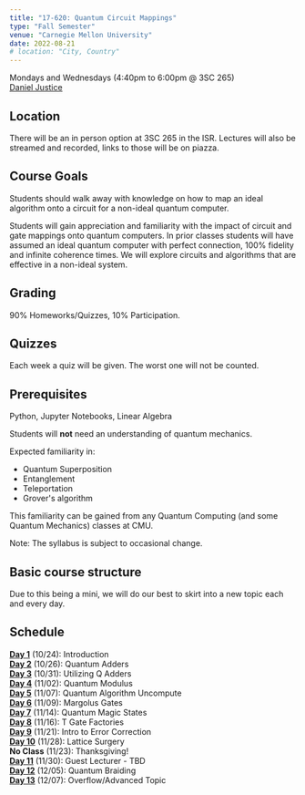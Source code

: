 ```yaml
---
title: "17-620: Quantum Circuit Mappings"
type: "Fall Semester"
venue: "Carnegie Mellon University"
date: 2022-08-21
# location: "City, Country"
---
```


Mondays and Wednesdays (4:40pm to 6:00pm @ 3SC 265)   
[Daniel Justice](https://thequantumturtle.github.io/)


## Location
 There will be an in person option at 3SC 265 in the ISR. Lectures will also be streamed and recorded, links to those will be on piazza.  

## Course Goals
Students should walk away with knowledge on how to map an ideal algorithm onto a circuit for a non-ideal quantum computer. 

Students will gain appreciation and familiarity with the impact of circuit and gate mappings onto quantum computers. In prior classes students will have assumed an ideal quantum computer with perfect connection, 100% fidelity and infinite coherence times. We will explore circuits and algorithms that are effective in a non-ideal system.


## Grading
90% Homeworks/Quizzes, 10% Participation.

## Quizzes
Each week a quiz will be given. The worst one will not be counted.

## Prerequisites
Python, Jupyter Notebooks, Linear Algebra

Students will **not** need an understanding of quantum mechanics.

Expected familiarity in:   
- Quantum Superposition
- Entanglement 
- Teleportation 
- Grover's algorithm  

This familiarity can be gained from any Quantum Computing (and some Quantum Mechanics) classes at CMU. 

Note: The syllabus is subject to occasional change. 


## Basic course structure

Due to this being a mini, we will do our best to skirt into a new topic each and every day. 


## Schedule
[**Day 1**](/courses/2022-Fall-17620/syllabus/1-Introduction) (10/24): Introduction  
[**Day 2**](/courses/2022-Fall-17620/syllabus/2-Q-Adders) (10/26): Quantum Adders  
[**Day 3**](/courses/2022-Fall-17620/syllabus/3-Utilizing-Q-Adders) (10/31): Utilizing Q Adders  
[**Day 4**](/courses/2022-Fall-17620/syllabus/4-Quantum-Modulus) (11/02): Quantum Modulus  
[**Day 5**](/courses/2022-Fall-17620/syllabus/5-Q-Algo-Uncompute) (11/07): Quantum Algorithm Uncompute  
[**Day 6**](/courses/2022-Fall-17620/syllabus/6-Margolus-Gates) (11/09): Margolus Gates  
[**Day 7**](/courses/2022-Fall-17620/syllabus/7-Quantum-Magic-States) (11/14): Quantum Magic States  
[**Day 8**](/courses/2022-Fall-17620/syllabus/8-T-Factories) (11/16): T Gate Factories  
[**Day 9**](/courses/2022-Fall-17620/syllabus/9-Intro-Error-Correction) (11/21): Intro to Error Correction   
[**Day 10**](/courses/2022-Fall-17620/syllabus/10-Lattice-Surgery) (11/28): Lattice Surgery  
**No Class** (11/23): Thanksgiving!  
[**Day 11**](/courses/2022-Fall-17620/syllabus/11-Guest-Lecture) (11/30): Guest Lecturer - TBD  
[**Day 12**](/courses/2022-Fall-17620/syllabus/12-Quantum-Braiding) (12/05): Quantum Braiding  
[**Day 13**](/courses/2022-Fall-17620/syllabus/13-Overflow) (12/07): Overflow/Advanced Topic  


<!-- *Schedule with assignments, readings, etc. can be found [here](schedule)* -->